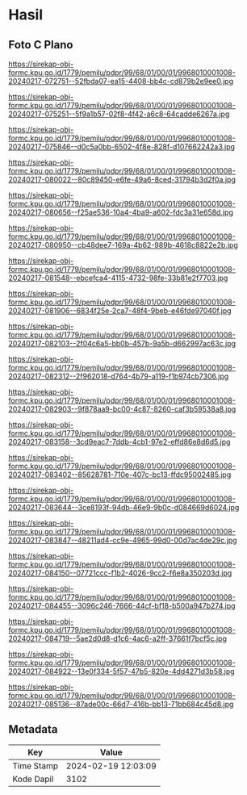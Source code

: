 # Hasil

## Foto C Plano

https://sirekap-obj-formc.kpu.go.id/1779/pemilu/pdpr/99/68/01/00/01/9968010001008-20240217-072751--52fbda07-ea15-4408-bb4c-cd879b2e9ee0.jpg

https://sirekap-obj-formc.kpu.go.id/1779/pemilu/pdpr/99/68/01/00/01/9968010001008-20240217-075251--5f9a1b57-02f8-4f42-a6c8-64cadde6267a.jpg

https://sirekap-obj-formc.kpu.go.id/1779/pemilu/pdpr/99/68/01/00/01/9968010001008-20240217-075846--d0c5a0bb-6502-4f8e-828f-d107662242a3.jpg

https://sirekap-obj-formc.kpu.go.id/1779/pemilu/pdpr/99/68/01/00/01/9968010001008-20240217-080022--80c89450-e6fe-49a6-8ced-31794b3d2f0a.jpg

https://sirekap-obj-formc.kpu.go.id/1779/pemilu/pdpr/99/68/01/00/01/9968010001008-20240217-080656--f25ae536-10a4-4ba9-a602-fdc3a31e658d.jpg

https://sirekap-obj-formc.kpu.go.id/1779/pemilu/pdpr/99/68/01/00/01/9968010001008-20240217-080950--cb48dee7-169a-4b62-989b-4618c8822e2b.jpg

https://sirekap-obj-formc.kpu.go.id/1779/pemilu/pdpr/99/68/01/00/01/9968010001008-20240217-081548--ebcefca4-4115-4732-98fe-33b81e2f7703.jpg

https://sirekap-obj-formc.kpu.go.id/1779/pemilu/pdpr/99/68/01/00/01/9968010001008-20240217-081906--6834f25e-2ca7-48f4-9beb-e46fde97040f.jpg

https://sirekap-obj-formc.kpu.go.id/1779/pemilu/pdpr/99/68/01/00/01/9968010001008-20240217-082103--2f04c6a5-bb0b-457b-9a5b-d662997ac63c.jpg

https://sirekap-obj-formc.kpu.go.id/1779/pemilu/pdpr/99/68/01/00/01/9968010001008-20240217-082312--2f962018-d764-4b79-a119-f1b974cb7306.jpg

https://sirekap-obj-formc.kpu.go.id/1779/pemilu/pdpr/99/68/01/00/01/9968010001008-20240217-082903--9f878aa9-bc00-4c87-8260-caf3b59538a8.jpg

https://sirekap-obj-formc.kpu.go.id/1779/pemilu/pdpr/99/68/01/00/01/9968010001008-20240217-083158--3cd9eac7-7ddb-4cb1-97e2-effd86e8d6d5.jpg

https://sirekap-obj-formc.kpu.go.id/1779/pemilu/pdpr/99/68/01/00/01/9968010001008-20240217-083402--85628781-710e-407c-bc13-ffdc95002485.jpg

https://sirekap-obj-formc.kpu.go.id/1779/pemilu/pdpr/99/68/01/00/01/9968010001008-20240217-083644--3ce8193f-94db-46e9-9b0c-d084669d6024.jpg

https://sirekap-obj-formc.kpu.go.id/1779/pemilu/pdpr/99/68/01/00/01/9968010001008-20240217-083847--48211ad4-cc9e-4965-99d0-00d7ac4de29c.jpg

https://sirekap-obj-formc.kpu.go.id/1779/pemilu/pdpr/99/68/01/00/01/9968010001008-20240217-084150--07721ccc-f1b2-4026-9cc2-f6e8a350203d.jpg

https://sirekap-obj-formc.kpu.go.id/1779/pemilu/pdpr/99/68/01/00/01/9968010001008-20240217-084455--3096c246-7666-44cf-bf18-b500a947b274.jpg

https://sirekap-obj-formc.kpu.go.id/1779/pemilu/pdpr/99/68/01/00/01/9968010001008-20240217-084719--5ae2d0d8-d1c6-4ac6-a2ff-37661f7bcf5c.jpg

https://sirekap-obj-formc.kpu.go.id/1779/pemilu/pdpr/99/68/01/00/01/9968010001008-20240217-084922--13e0f334-5f57-47b5-820e-4dd4271d3b58.jpg

https://sirekap-obj-formc.kpu.go.id/1779/pemilu/pdpr/99/68/01/00/01/9968010001008-20240217-085136--87ade00c-66d7-416b-bb13-71bb684c45d8.jpg


## Metadata

| Key        | Value               |
| ---------- | ------------------- |
| Time Stamp | 2024-02-19 12:03:09 |
| Kode Dapil | 3102                |



